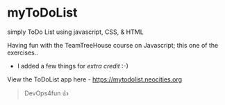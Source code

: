 # myToDoList
simply ToDo List using javascript, CSS, &amp; HTML

Having fun with the TeamTreeHouse course on Javascript; this one of the exercises..
 - I added a few things for *extra credit* :-)

View the ToDoList app here - https://mytodolist.neocities.org
> DevOps4fun :+1:

